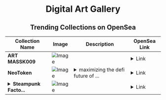 <div align="center">

# Digital Art Gallery

## Trending Collections on OpenSea

| Collection Name                       | Image                                                                                     | Description                       | OpenSea Link                                                                                          |
|---------------------------------------|-------------------------------------------------------------------------------------------|-----------------------------------|--------------------------------------------------------------------------------------------------------|
| **ART MASSK009** | ![Image](https://i.seadn.io/s/raw/files/d5eed072f5a51747b456ba9378335b16.png?w=500&auto=format?w=200&auto=format) |  | <details><summary>Link</summary>[ART MASSK009](https://opensea.io/collection/art-massk009)</details> |
| **NeoToken** | ![Image](https://i.seadn.io/s/raw/files/8d41d443ef8837d70d7265611a70599d.jpg?w=500&auto=format?w=200&auto=format) | <details><summary>maximizing the defi future of ...</summary>maximizing the defi future of finance</details> | <details><summary>Link</summary>[NeoToken](https://opensea.io/collection/neotoken-1)</details> |
| **<details><summary>Steampunk Facto...</summary>Steampunk Factories</details>** | ![Image](https://i.seadn.io/s/raw/files/c3e2d609c0f53c10f4c18cef3d03b888.jpg?w=500&auto=format?w=200&auto=format) |  | <details><summary>Link</summary>[Steampunk Factories](https://opensea.io/collection/steampunk-factories)</details> |

</div>